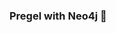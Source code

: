 ### Pregel with Neo4j 🚀



































































































































 




































































































































































































































